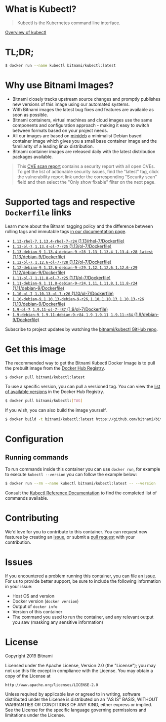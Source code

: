 
# What is Kubectl?

> Kubectl is the Kubernetes command line interface.

[Overview of kubectl](https://kubernetes.io/docs/reference/kubectl/overview/)

# TL;DR;

```bash
$ docker run --name kubectl bitnami/kubectl:latest
```

# Why use Bitnami Images?

* Bitnami closely tracks upstream source changes and promptly publishes new versions of this image using our automated systems.
* With Bitnami images the latest bug fixes and features are available as soon as possible.
* Bitnami containers, virtual machines and cloud images use the same components and configuration approach - making it easy to switch between formats based on your project needs.
* All our images are based on [minideb](https://github.com/bitnami/minideb) a minimalist Debian based container image which gives you a small base container image and the familiarity of a leading linux distribution.
* Bitnami container images are released daily with the latest distribution packages available.


> This [CVE scan report](https://quay.io/repository/bitnami/kubectl?tab=tags) contains a security report with all open CVEs. To get the list of actionable security issues, find the "latest" tag, click the vulnerability report link under the corresponding "Security scan" field and then select the "Only show fixable" filter on the next page.

# Supported tags and respective `Dockerfile` links

Learn more about the Bitnami tagging policy and the difference between rolling tags and immutable tags [in our documentation page](https://docs.bitnami.com/containers/how-to/understand-rolling-tags-containers/).


* [`1.13-rhel-7`, `1.13.4-rhel-7-r24` (1.13/rhel-7/Dockerfile)](https://github.com/bitnami/bitnami-docker-kubectl/blob/1.13.4-rhel-7-r24/1.13/rhel-7/Dockerfile)
* [`1.13-ol-7`, `1.13.4-ol-7-r25` (1.13/ol-7/Dockerfile)](https://github.com/bitnami/bitnami-docker-kubectl/blob/1.13.4-ol-7-r25/1.13/ol-7/Dockerfile)
* [`1.13-debian-9`, `1.13.4-debian-9-r28`, `1.13`, `1.13.4`, `1.13.4-r28`, `latest` (1.13/debian-9/Dockerfile)](https://github.com/bitnami/bitnami-docker-kubectl/blob/1.13.4-debian-9-r28/1.13/debian-9/Dockerfile)
* [`1.12-ol-7`, `1.12.6-ol-7-r28` (1.12/ol-7/Dockerfile)](https://github.com/bitnami/bitnami-docker-kubectl/blob/1.12.6-ol-7-r28/1.12/ol-7/Dockerfile)
* [`1.12-debian-9`, `1.12.6-debian-9-r29`, `1.12`, `1.12.6`, `1.12.6-r29` (1.12/debian-9/Dockerfile)](https://github.com/bitnami/bitnami-docker-kubectl/blob/1.12.6-debian-9-r29/1.12/debian-9/Dockerfile)
* [`1.11-ol-7`, `1.11.8-ol-7-r25` (1.11/ol-7/Dockerfile)](https://github.com/bitnami/bitnami-docker-kubectl/blob/1.11.8-ol-7-r25/1.11/ol-7/Dockerfile)
* [`1.11-debian-9`, `1.11.8-debian-9-r24`, `1.11`, `1.11.8`, `1.11.8-r24` (1.11/debian-9/Dockerfile)](https://github.com/bitnami/bitnami-docker-kubectl/blob/1.11.8-debian-9-r24/1.11/debian-9/Dockerfile)
* [`1.10-ol-7`, `1.10.13-ol-7-r26` (1.10/ol-7/Dockerfile)](https://github.com/bitnami/bitnami-docker-kubectl/blob/1.10.13-ol-7-r26/1.10/ol-7/Dockerfile)
* [`1.10-debian-9`, `1.10.13-debian-9-r26`, `1.10`, `1.10.13`, `1.10.13-r26` (1.10/debian-9/Dockerfile)](https://github.com/bitnami/bitnami-docker-kubectl/blob/1.10.13-debian-9-r26/1.10/debian-9/Dockerfile)
* [`1.9-ol-7`, `1.9.11-ol-7-r87` (1.9/ol-7/Dockerfile)](https://github.com/bitnami/bitnami-docker-kubectl/blob/1.9.11-ol-7-r87/1.9/ol-7/Dockerfile)
* [`1.9-debian-9`, `1.9.11-debian-9-r84`, `1.9`, `1.9.11`, `1.9.11-r84` (1.9/debian-9/Dockerfile)](https://github.com/bitnami/bitnami-docker-kubectl/blob/1.9.11-debian-9-r84/1.9/debian-9/Dockerfile)

Subscribe to project updates by watching the [bitnami/kubectl GitHub repo](https://github.com/bitnami/bitnami-docker-kubectl).

# Get this image

The recommended way to get the Bitnami Kubectl Docker Image is to pull the prebuilt image from the [Docker Hub Registry](https://hub.docker.com/r/bitnami/kubectl).

```bash
$ docker pull bitnami/kubectl:latest
```

To use a specific version, you can pull a versioned tag. You can view the [list of available versions](https://hub.docker.com/r/bitnami/kubectl/tags/) in the Docker Hub Registry.

```bash
$ docker pull bitnami/kubectl:[TAG]
```

If you wish, you can also build the image yourself.

```bash
$ docker build -t bitnami/kubectl:latest https://github.com/bitnami/bitnami-docker-kubectl.git
```

# Configuration

## Running commands

To run commands inside this container you can use `docker run`, for example to execute `kubectl --version` you can follow the example below:

```bash
$ docker run --rm --name kubectl bitnami/kubectl:latest -- --version
```

Consult the [Kubectl Reference Documentation](https://kubernetes.io/docs/reference/generated/kubectl/kubectl-commands) to find the completed list of commands available.

# Contributing

We'd love for you to contribute to this container. You can request new features by creating an [issue](https://github.com/bitnami/bitnami-docker-kubectl/issues), or submit a [pull request](https://github.com/bitnami/bitnami-docker-kubectl/pulls) with your contribution.

# Issues

If you encountered a problem running this container, you can file an [issue](https://github.com/bitnami/bitnami-docker-kubectl/issues). For us to provide better support, be sure to include the following information in your issue:

- Host OS and version
- Docker version (`docker version`)
- Output of `docker info`
- Version of this container
- The command you used to run the container, and any relevant output you saw (masking any sensitive information)

# License

Copyright 2019 Bitnami

Licensed under the Apache License, Version 2.0 (the "License");
you may not use this file except in compliance with the License.
You may obtain a copy of the License at

    http://www.apache.org/licenses/LICENSE-2.0

Unless required by applicable law or agreed to in writing, software
distributed under the License is distributed on an "AS IS" BASIS,
WITHOUT WARRANTIES OR CONDITIONS OF ANY KIND, either express or implied.
See the License for the specific language governing permissions and
limitations under the License.
